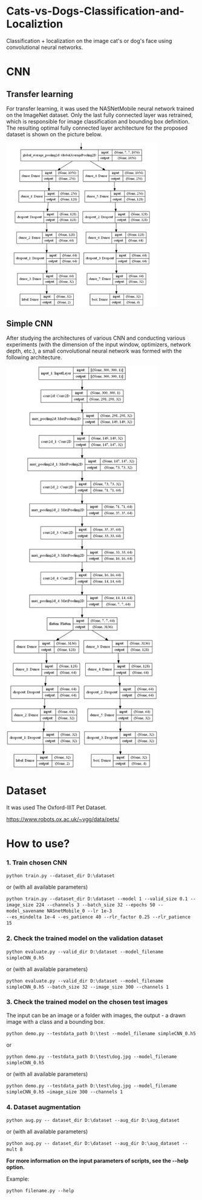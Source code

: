 # Cats-vs-Dogs-Classification-and-Localiztion
Classification + localization on the image cat's or dog's face using convolutional neural networks.

# CNN
## Transfer learning
For transfer learning, it was used the NASNetMobile neural network trained on the ImageNet dataset. Only the last fully connected layer was retrained, which is responsible for image classification and bounding box definition. The resulting optimal fully connected layer architecture for the proposed dataset is shown on the picture below.

<img src="images/nasnet.jpg" width="400" />

## Simple CNN
After studying the architectures of various CNN and conducting various experiments (with the dimension of the input window, optimizers, network depth, etc.), a small convolutional neural network was formed with the following architecture.

<img src="images/simplecnn.jpg" width="400" />

# Dataset
It was used The Oxford-IIIT Pet Dataset.

https://www.robots.ox.ac.uk/~vgg/data/pets/

# How to use?
### 1. Train chosen CNN
```
python train.py --dataset_dir D:\dataset
```

or (with all available parameters)
```
python train.py --dataset_dir D:\dataset --model 1 --valid_size 0.1 --image_size 224 --channels 3 --batch_size 32 --epochs 50 --model_savename NASnetMobile_0 --lr 1e-3 
--es_mindelta 1e-4 --es_patience 40 --rlr_factor 0.25 --rlr_patience 15
```

### 2. Check the trained model on the validation dataset
```
python evaluate.py --valid_dir D:\dataset --model_filename simpleCNN_0.h5
```
or (with all available parameters)
 ```
python evaluate.py --valid_dir D:\dataset --model_filename simpleCNN_0.h5 --batch_size 32 --image_size 300 --channels 1
```

### 3. Check the trained model on the chosen test images
The input can be an image or a folder with images, the output - a drawn image with a class and a bounding box.
```
python demo.py --testdata_path D:\test --model_filename simpleCNN_0.h5
```
or
```
python demo.py --testdata_path D:\test\dog.jpg --model_filename simpleCNN_0.h5
```
or (with all available parameters)
 ```
python demo.py --testdata_path D:\test\dog.jpg --model_filename simpleCNN_0.h5 –image_size 300 --channels 1
```

### 4. Dataset augmentation
```
python aug.py -- dataset_dir D:\dataset --aug_dir D:\aug_dataset
```
or (with all available parameters)
 ```
python aug.py -- dataset_dir D:\dataset --aug_dir D:\aug_dataset --mult 8
```

**For more information on the input parameters of scripts, see the --help option.**

Example:
```
python filename.py --help
```
